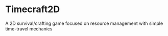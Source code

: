 # Timecraft2D
A 2D survival/crafting game focused on resource management with simple time-travel mechanics
